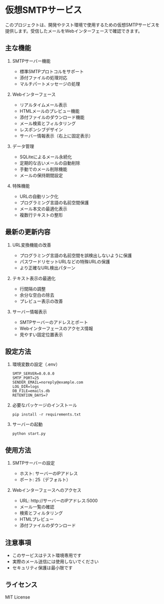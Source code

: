 # 仮想SMTPサービス

このプロジェクトは、開発やテスト環境で使用するための仮想SMTPサービスを提供します。受信したメールをWebインターフェースで確認できます。

## 主な機能

1. SMTPサーバー機能
   - 標準SMTPプロトコルをサポート
   - 添付ファイルの処理対応
   - マルチパートメッセージの処理

2. Webインターフェース
   - リアルタイムメール表示
   - HTMLメールのプレビュー機能
   - 添付ファイルのダウンロード機能
   - メール検索とフィルタリング
   - レスポンシブデザイン
   - サーバー情報表示（右上に固定表示）

3. データ管理
   - SQLiteによるメール永続化
   - 定期的な古いメールの自動削除
   - 手動でのメール削除機能
   - メールの保持期間設定

4. 特殊機能
   - URLの自動リンク化
   - プログラミング言語の名前空間保護
   - メール本文の最適化表示
   - 複数行テキストの整形

## 最新の更新内容

1. URL変換機能の改善
   - プログラミング言語の名前空間を誤検出しないように保護
   - パスワードリセットURLなどの特殊URLの保護
   - より正確なURL検出パターン

2. テキスト表示の最適化
   - 行間隔の調整
   - 余分な空白の除去
   - プレビュー表示の改善

3. サーバー情報表示
   - SMTPサーバーのアドレスとポート
   - Webインターフェースのアクセス情報
   - 見やすい固定位置表示

## 設定方法

1. 環境変数の設定（.env）
   ```
   SMTP_SERVER=0.0.0.0
   SMTP_PORT=25
   SENDER_EMAIL=noreply@example.com
   LOG_DIR=logs
   DB_FILE=emails.db
   RETENTION_DAYS=7
   ```

2. 必要なパッケージのインストール
   ```
   pip install -r requirements.txt
   ```

3. サーバーの起動
   ```
   python start.py
   ```

## 使用方法

1. SMTPサーバーの設定
   - ホスト: サーバーのIPアドレス
   - ポート: 25（デフォルト）

2. Webインターフェースへのアクセス
   - URL: http://サーバーのIPアドレス:5000
   - メール一覧の確認
   - 検索とフィルタリング
   - HTMLプレビュー
   - 添付ファイルのダウンロード

## 注意事項

- このサービスはテスト環境専用です
- 実際のメール送信には使用しないでください
- セキュリティ保護は最小限です

## ライセンス

MIT License 